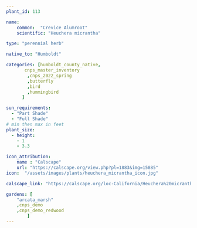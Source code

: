 ```yaml
---
plant_id: 113

name: 
    common:  "Crevice Alumroot" 
    scientific: "Heuchera micrantha"  

type: "perennial herb"

native_to: "Humboldt"

categories: [humboldt_county_native,
       cnps_master_inventory
        ,cnps_2022_spring
        ,butterfly
        ,bird
        ,hummingbird
      ]

sun_requirements:
  - "Part Shade"
  - "Full Shade"
# min then max in feet
plant_size:
  - height: 
    - 1
    - 3.3

icon_attribution: 
    name : "Calscape"
    url: "https://calscape.org/view.php?pl=1883&img=15885" 
icon:  "/assets/images/plants/heuchera_micrantha_icon.jpg"

calscape_link: "https://calscape.org/loc-California/Heuchera%20micrantha(%20)"

gardens: [ 
    "arcata_marsh"
    ,cnps_demo
    ,cnps_demo_redwood
        ]
---
```




